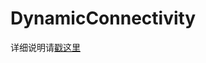 # DynamicConnectivity
详细说明请[戳这里](https://github.com/Sortinn/DynamicConnectivity/blob/master/Percolation.pdf)
